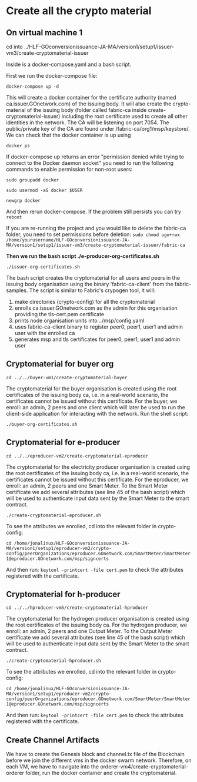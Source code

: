 # Create all the crypto material

## On virtual machine 1

cd into ../HLF-GOconversionissuance-JA-MA/version1/setup1/issuer-vm3/create-cryptomaterial-issuer

Inside is a docker-compose.yaml and a bash script.

First we run the docker-compose file:

`docker-compose up -d`

This will create a docker container for the certificate authority (named ca.issuer.GOnetwork.com) of the issuing body. It will also create the crypto-material of the issuing body (folder called fabric-ca inside create-cryptomaterial-issuer) including the root certificate used to create all other identities in the network. The CA will be listening on port 7054. The public/private key of the CA are found under /fabric-ca/org1/msp/keystore/. We can check that the docker container is up using

`docker ps`

If docker-compose up returns an error "permission denied while trying to connect to the Docker daemon socket" you need to run the following commands to enable permission for non-root users:

`sudo groupadd docker`

`sudo usermod -aG docker $USER`

`newgrp docker`

And then rerun docker-compose. If the problem still persists you can try `reboot`

If you are re-running the project and you would like to delete the fabric-ca folder, you need to set permissions before deletion: `sudo chmod ugo+rwx /home/yourusername/HLF-GOconversionissuance-JA-MA/version1/setup1/issuer-vm3/create-cryptomaterial-issuer/fabric-ca`

**Then we run the bash script ./e-producer-org-certificates.sh**

`./issuer-org-certificates.sh`

The bash script creates the cryptomaterial for all users and peers in the issuing body organisation using the binary 'fabric-ca-client' from the fabric-samples. The script is similar to Fabric's crypogen tool, it will:

1. make directories (crypto-config) for all the cryptomaterial
2. enrolls ca.issuer.GOnetwork.com as the admin for this organisation providing the tls-cert.pem certificate
3. prints node organisation units into ../msp/config.yaml
4. uses fabric-ca-client binary to register peer0, peer1, user1 and admin user with the enrolled ca
5. generates msp and tls certificates for peer0, peer1, user1 and admin user

## Cryptomaterial for buyer org

`cd ../../buyer-vm1/create-cryptomaterial-buyer`

The cryptomaterial for the buyer organisation is created using the root certificates of the issuing body ca, i.e. in a real-world scenario, the certificates cannot be issued without this certificate. For the buyer, we enroll: an admin, 2 peers and one client which will later be used to run the client-side application for interacting with the network. Run the shell script:

`./buyer-org-certificates.sh`

## Cryptomaterial for e-producer

`cd ../../eproducer-vm2/create-cryptomaterial-eproducer`

The cryptomaterial for the electricity producer organisation is created using the root certificates of the issuing body ca, i.e. in a real-world scenario, the certificates cannot be issued without this certificate. For the eproducer, we enroll: an admin, 2 peers and one Smart Meter. To the Smart Meter certificate we add several attributes (see line 45 of the bash script) which will be used to authenticate input data sent by the Smart Meter to the smart contract.

`./create-cryptomaterial-eproducer.sh`

To see the attributes we enrolled, cd into the relevant folder in crypto-config:

`cd /home/jonalinux/HLF-GOconversionissuance-JA-MA/version1/setup1/eproducer-vm2/crypto-config/peerOrganizations/eproducer.GOnetwork.com/SmartMeter/SmartMeter1@eproducer.GOnetwork.com/msp/signcerts`

And then run: `keytool -printcert -file cert.pem`
to check the attributes registered with the certificate.

## Cryptomaterial for h-producer

`cd ../../hproducer-vm5/create-cryptomaterial-hproducer`

The cryptomaterial for the hydrogen producer organisation is created using the root certificates of the issuing body ca. For the hydrogen producer, we enroll: an admin, 2 peers and one Output Meter. To the Output Meter certificate we add several attributes (see line 45 of the bash script) which will be used to authenticate input data sent by the Smart Meter to the smart contract.

`./create-cryptomaterial-hproducer.sh`

To see the attributes we enrolled, cd into the relevant folder in crypto-config:

`cd /home/jonalinux/HLF-GOconversionissuance-JA-MA/version1/setup1/eproducer-vm2/crypto-config/peerOrganizations/eproducer.GOnetwork.com/SmartMeter/SmartMeter1@eproducer.GOnetwork.com/msp/signcerts`

And then run: `keytool -printcert -file cert.pem`
to check the attributes registered with the certificate.

## Create Channel Artifacts

We have to create the Genesis block and channel.tx file of the Blockchain before we join the different vms in the docker swarm network. Therefore, on each VM, we have to navigate into the orderer-vm4/create-cryptomaterial-orderer folder, run the docker container and create the cryptomaterial.
